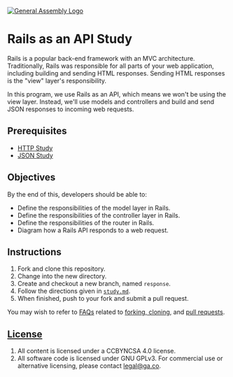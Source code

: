 [![General Assembly Logo](https://camo.githubusercontent.com/1a91b05b8f4d44b5bbfb83abac2b0996d8e26c92/687474703a2f2f692e696d6775722e636f6d2f6b6538555354712e706e67)](https://generalassemb.ly/education/web-development-immersive)

# Rails as an API Study

Rails is a popular back-end framework with an MVC architecture. Traditionally,
Rails was responsible for all parts of your web application, including building
and sending HTML responses. Sending HTML responses is the "view" layer's
responsibility.

In this program, we use Rails as an API, which means we won't be using the view
layer. Instead, we'll use models and controllers and build and send JSON
responses to incoming web requests.

## Prerequisites

- [HTTP Study](https://git.generalassemb.ly/ga-wdi-boston/http-study)
- [JSON Study](https://git.generalassemb.ly/ga-wdi-boston/json-study)

## Objectives

By the end of this, developers should be able to:

- Define the responsibilities of the model layer in Rails.
- Define the responsibilities of the controller layer in Rails.
- Define the responsibilities of the router in Rails.
- Diagram how a Rails API responds to a web request.

## Instructions

1. Fork and clone this repository.
1. Change into the new directory.
1. Create and checkout a new branch, named `response`.
1. Follow the directions given in [`study.md`](study.md).
1. When finished, push to your fork and submit a pull request.

You may wish to refer to [FAQs](https://git.generalassemb.ly/ga-wdi-boston/meta/wiki/)
related to [forking,
cloning](https://git.generalassemb.ly/ga-wdi-boston/meta/wiki/ForkAndClone), and [pull
requests](https://git.generalassemb.ly/ga-wdi-boston/meta/wiki/PullRequest).

## [License](LICENSE)

1. All content is licensed under a CC­BY­NC­SA 4.0 license.
1. All software code is licensed under GNU GPLv3. For commercial use or
    alternative licensing, please contact legal@ga.co.
